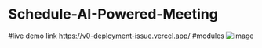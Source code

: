 # Schedule-AI-Powered-Meeting
#live demo link
https://v0-deployment-issue.vercel.app/
#modules
![image](https://github.com/user-attachments/assets/1f021684-1ce5-4fae-bbd6-d0a5ac65612f)
